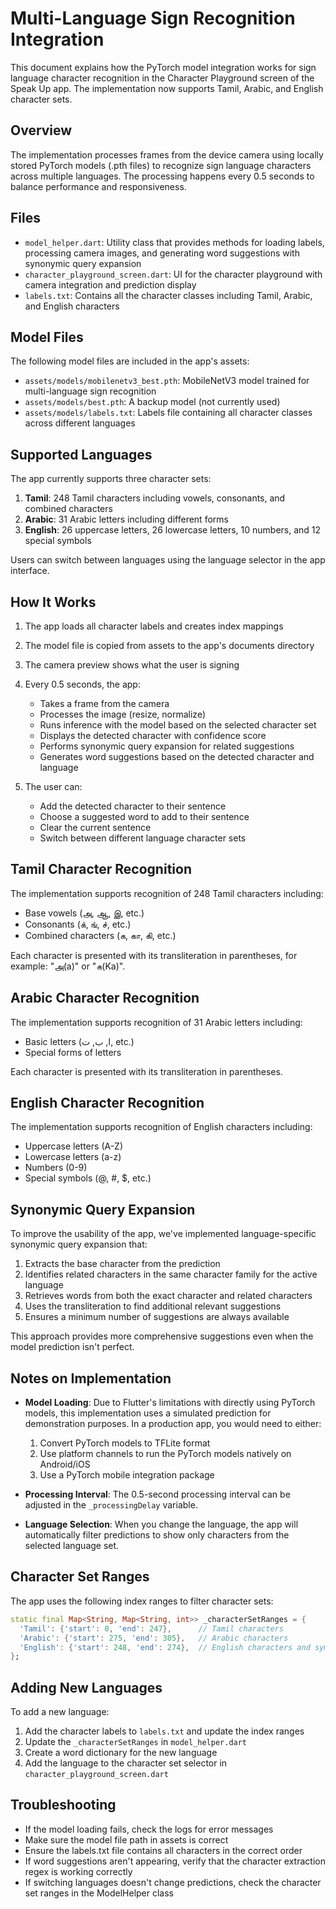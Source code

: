 # Multi-Language Sign Recognition Integration

This document explains how the PyTorch model integration works for sign language character recognition in the Character Playground screen of the Speak Up app. The implementation now supports Tamil, Arabic, and English character sets.

## Overview

The implementation processes frames from the device camera using locally stored PyTorch models (.pth files) to recognize sign language characters across multiple languages. The processing happens every 0.5 seconds to balance performance and responsiveness.

## Files

- `model_helper.dart`: Utility class that provides methods for loading labels, processing camera images, and generating word suggestions with synonymic query expansion
- `character_playground_screen.dart`: UI for the character playground with camera integration and prediction display
- `labels.txt`: Contains all the character classes including Tamil, Arabic, and English characters

## Model Files

The following model files are included in the app's assets:

- `assets/models/mobilenetv3_best.pth`: MobileNetV3 model trained for multi-language sign recognition
- `assets/models/best.pth`: A backup model (not currently used)
- `assets/models/labels.txt`: Labels file containing all character classes across different languages

## Supported Languages

The app currently supports three character sets:

1. **Tamil**: 248 Tamil characters including vowels, consonants, and combined characters
2. **Arabic**: 31 Arabic letters including different forms
3. **English**: 26 uppercase letters, 26 lowercase letters, 10 numbers, and 12 special symbols

Users can switch between languages using the language selector in the app interface.

## How It Works

1. The app loads all character labels and creates index mappings
2. The model file is copied from assets to the app's documents directory
3. The camera preview shows what the user is signing
4. Every 0.5 seconds, the app:
   - Takes a frame from the camera
   - Processes the image (resize, normalize)
   - Runs inference with the model based on the selected character set
   - Displays the detected character with confidence score
   - Performs synonymic query expansion for related suggestions
   - Generates word suggestions based on the detected character and language

5. The user can:
   - Add the detected character to their sentence
   - Choose a suggested word to add to their sentence
   - Clear the current sentence
   - Switch between different language character sets

## Tamil Character Recognition

The implementation supports recognition of 248 Tamil characters including:
- Base vowels (அ, ஆ, இ, etc.)
- Consonants (க், ங், ச், etc.)
- Combined characters (க, கா, கி, etc.)

Each character is presented with its transliteration in parentheses, for example: "அ(a)" or "க(Ka)".

## Arabic Character Recognition

The implementation supports recognition of 31 Arabic letters including:
- Basic letters (ا, ب, ت, etc.)
- Special forms of letters

Each character is presented with its transliteration in parentheses.

## English Character Recognition

The implementation supports recognition of English characters including:
- Uppercase letters (A-Z)
- Lowercase letters (a-z)
- Numbers (0-9)
- Special symbols (@, #, $, etc.)

## Synonymic Query Expansion

To improve the usability of the app, we've implemented language-specific synonymic query expansion that:

1. Extracts the base character from the prediction
2. Identifies related characters in the same character family for the active language
3. Retrieves words from both the exact character and related characters
4. Uses the transliteration to find additional relevant suggestions
5. Ensures a minimum number of suggestions are always available

This approach provides more comprehensive suggestions even when the model prediction isn't perfect.

## Notes on Implementation

- **Model Loading**: Due to Flutter's limitations with directly using PyTorch models, this implementation uses a simulated prediction for demonstration purposes. In a production app, you would need to either:
  1. Convert PyTorch models to TFLite format
  2. Use platform channels to run the PyTorch models natively on Android/iOS
  3. Use a PyTorch mobile integration package

- **Processing Interval**: The 0.5-second processing interval can be adjusted in the `_processingDelay` variable.

- **Language Selection**: When you change the language, the app will automatically filter predictions to show only characters from the selected language set.

## Character Set Ranges

The app uses the following index ranges to filter character sets:

```dart
static final Map<String, Map<String, int>> _characterSetRanges = {
  'Tamil': {'start': 0, 'end': 247},      // Tamil characters
  'Arabic': {'start': 275, 'end': 305},   // Arabic characters
  'English': {'start': 248, 'end': 274},  // English characters and symbols
};
```

## Adding New Languages

To add a new language:

1. Add the character labels to `labels.txt` and update the index ranges
2. Update the `_characterSetRanges` in `model_helper.dart`
3. Create a word dictionary for the new language
4. Add the language to the character set selector in `character_playground_screen.dart`

## Troubleshooting

- If the model loading fails, check the logs for error messages
- Make sure the model file path in assets is correct
- Ensure the labels.txt file contains all characters in the correct order
- If word suggestions aren't appearing, verify that the character extraction regex is working correctly
- If switching languages doesn't change predictions, check the character set ranges in the ModelHelper class 